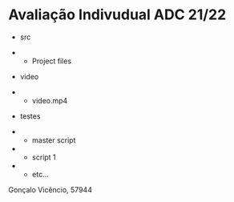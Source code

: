 # Avaliação Indivudual ADC 21/22

- src
- - Project files

- video
- - video.mp4

- testes
- - master script
- - script 1
- - etc...

Gonçalo Vicêncio, 57944

